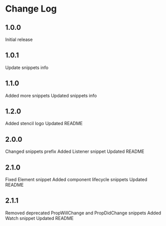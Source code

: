 # Change Log

## 1.0.0

Initial release

## 1.0.1

Update snippets info

## 1.1.0

Added more snippets
Updated snippets info

## 1.2.0

Added stencil logo
Updated README

## 2.0.0

Changed snippets prefix
Added Listener snippet
Updated README

## 2.1.0

Fixed Element snippet
Added component lifecycle snippets
Updated README

## 2.1.1

Removed deprecated PropWillChange and PropDidChange snippets
Added Watch snippet
Updated README